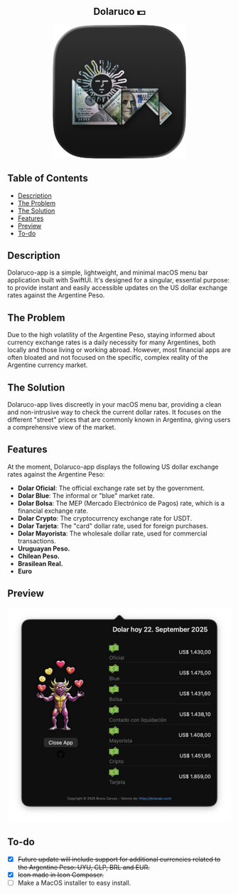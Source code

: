 <h2 align="center">
  Dolaruco 💵
</h2>

<p align="center"><img width="300" height="300" alt="image" src="dolaruco-app/Samples/icon-app-dark.png"></p>

## Table of Contents

- [Description](#description)
- [The Problem](#the-problem)
- [The Solution](#the-solution)
- [Features](#features)
- [Preview](#preview)
- [To-do](#to-do)

## Description

Dolaruco-app is a simple, lightweight, and minimal macOS menu bar application built with SwiftUI. It's designed for a singular, essential purpose: to provide instant and easily accessible updates on the US dollar exchange rates against the Argentine Peso.

## The Problem

Due to the high volatility of the Argentine Peso, staying informed about currency exchange rates is a daily necessity for many Argentines, both locally and those living or working abroad. However, most financial apps are often bloated and not focused on the specific, complex reality of the Argentine currency market.

## The Solution

Dolaruco-app lives discreetly in your macOS menu bar, providing a clean and non-intrusive way to check the current dollar rates. It focuses on the different "street" prices that are commonly known in Argentina, giving users a comprehensive view of the market.

## Features

At the moment, Dolaruco-app displays the following US dollar exchange rates against the Argentine Peso:

- **Dolar Oficial**: The official exchange rate set by the government.
- **Dolar Blue**: The informal or "blue" market rate.
- **Dolar Bolsa**: The MEP (Mercado Electrónico de Pagos) rate, which is a financial exchange rate.
- **Dolar Crypto**: The cryptocurrency exchange rate for USDT.
- **Dolar Tarjeta**: The "card" dollar rate, used for foreign purchases.
- **Dolar Mayorista**: The wholesale dollar rate, used for commercial transactions.
- **Uruguayan Peso.**
- **Chilean Peso.**
- **Brasilean Real.**
- **Euro**

## Preview

![App open](dolaruco-app/Samples/dolaruco-app-dark.png)

## To-do

- [X] ~~Future update will include support for additional currencies related to the Argentine Peso: UYU, CLP, BRL and EUR.~~
- [X] ~~Icon made in Icon Composer.~~
- [ ] Make a MacOS installer to easy install.
